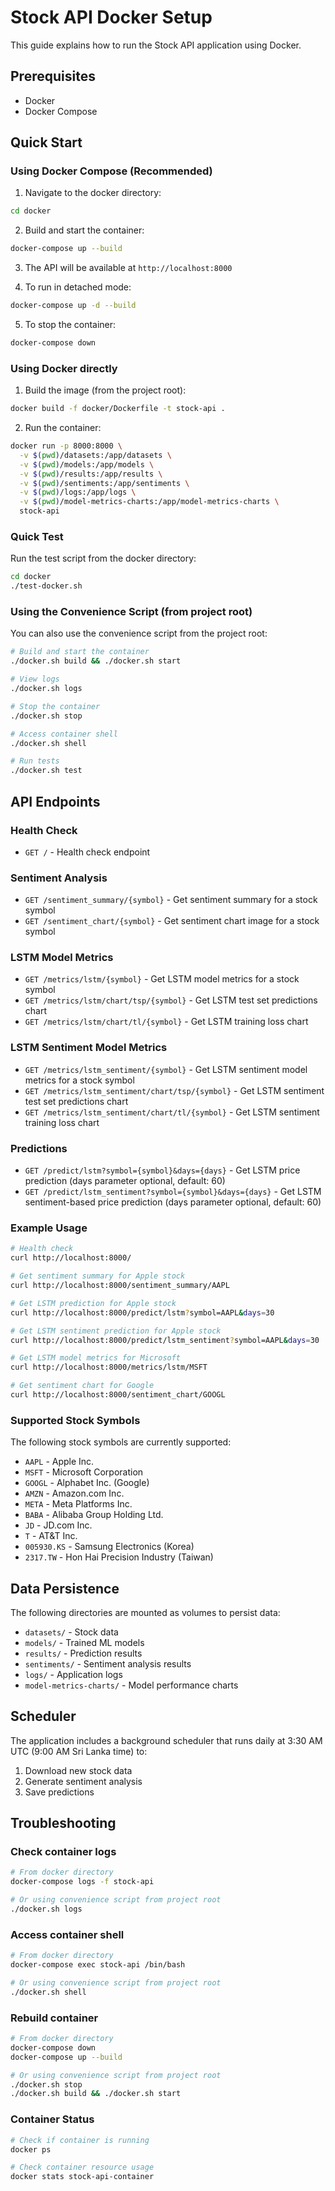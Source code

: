 # Stock API Docker Setup

This guide explains how to run the Stock API application using Docker.

## Prerequisites

- Docker
- Docker Compose

## Quick Start

### Using Docker Compose (Recommended)

1. Navigate to the docker directory:
```bash
cd docker
```

2. Build and start the container:
```bash
docker-compose up --build
```

3. The API will be available at `http://localhost:8000`

4. To run in detached mode:
```bash
docker-compose up -d --build
```

5. To stop the container:
```bash
docker-compose down
```

### Using Docker directly

1. Build the image (from the project root):
```bash
docker build -f docker/Dockerfile -t stock-api .
```

2. Run the container:
```bash
docker run -p 8000:8000 \
  -v $(pwd)/datasets:/app/datasets \
  -v $(pwd)/models:/app/models \
  -v $(pwd)/results:/app/results \
  -v $(pwd)/sentiments:/app/sentiments \
  -v $(pwd)/logs:/app/logs \
  -v $(pwd)/model-metrics-charts:/app/model-metrics-charts \
  stock-api
```

### Quick Test

Run the test script from the docker directory:
```bash
cd docker
./test-docker.sh
```

### Using the Convenience Script (from project root)

You can also use the convenience script from the project root:
```bash
# Build and start the container
./docker.sh build && ./docker.sh start

# View logs
./docker.sh logs

# Stop the container
./docker.sh stop

# Access container shell
./docker.sh shell

# Run tests
./docker.sh test
```

## API Endpoints

### Health Check
- `GET /` - Health check endpoint

### Sentiment Analysis
- `GET /sentiment_summary/{symbol}` - Get sentiment summary for a stock symbol
- `GET /sentiment_chart/{symbol}` - Get sentiment chart image for a stock symbol

### LSTM Model Metrics
- `GET /metrics/lstm/{symbol}` - Get LSTM model metrics for a stock symbol
- `GET /metrics/lstm/chart/tsp/{symbol}` - Get LSTM test set predictions chart
- `GET /metrics/lstm/chart/tl/{symbol}` - Get LSTM training loss chart

### LSTM Sentiment Model Metrics
- `GET /metrics/lstm_sentiment/{symbol}` - Get LSTM sentiment model metrics for a stock symbol
- `GET /metrics/lstm_sentiment/chart/tsp/{symbol}` - Get LSTM sentiment test set predictions chart
- `GET /metrics/lstm_sentiment/chart/tl/{symbol}` - Get LSTM sentiment training loss chart

### Predictions
- `GET /predict/lstm?symbol={symbol}&days={days}` - Get LSTM price prediction (days parameter optional, default: 60)
- `GET /predict/lstm_sentiment?symbol={symbol}&days={days}` - Get LSTM sentiment-based price prediction (days parameter optional, default: 60)

### Example Usage
```bash
# Health check
curl http://localhost:8000/

# Get sentiment summary for Apple stock
curl http://localhost:8000/sentiment_summary/AAPL

# Get LSTM prediction for Apple stock
curl http://localhost:8000/predict/lstm?symbol=AAPL&days=30

# Get LSTM sentiment prediction for Apple stock
curl http://localhost:8000/predict/lstm_sentiment?symbol=AAPL&days=30

# Get LSTM model metrics for Microsoft
curl http://localhost:8000/metrics/lstm/MSFT

# Get sentiment chart for Google
curl http://localhost:8000/sentiment_chart/GOOGL
```

### Supported Stock Symbols
The following stock symbols are currently supported:
- `AAPL` - Apple Inc.
- `MSFT` - Microsoft Corporation
- `GOOGL` - Alphabet Inc. (Google)
- `AMZN` - Amazon.com Inc.
- `META` - Meta Platforms Inc.
- `BABA` - Alibaba Group Holding Ltd.
- `JD` - JD.com Inc.
- `T` - AT&T Inc.
- `005930.KS` - Samsung Electronics (Korea)
- `2317.TW` - Hon Hai Precision Industry (Taiwan)

## Data Persistence

The following directories are mounted as volumes to persist data:
- `datasets/` - Stock data
- `models/` - Trained ML models
- `results/` - Prediction results
- `sentiments/` - Sentiment analysis results
- `logs/` - Application logs
- `model-metrics-charts/` - Model performance charts

## Scheduler

The application includes a background scheduler that runs daily at 3:30 AM UTC (9:00 AM Sri Lanka time) to:
1. Download new stock data
2. Generate sentiment analysis
3. Save predictions

## Troubleshooting

### Check container logs
```bash
# From docker directory
docker-compose logs -f stock-api

# Or using convenience script from project root
./docker.sh logs
```

### Access container shell
```bash
# From docker directory
docker-compose exec stock-api /bin/bash

# Or using convenience script from project root
./docker.sh shell
```

### Rebuild container
```bash
# From docker directory
docker-compose down
docker-compose up --build

# Or using convenience script from project root
./docker.sh stop
./docker.sh build && ./docker.sh start
```

### Container Status
```bash
# Check if container is running
docker ps

# Check container resource usage
docker stats stock-api-container
```
